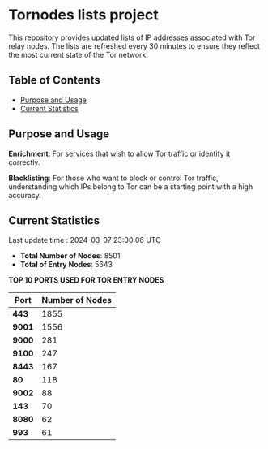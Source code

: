 # Tornodes lists project

This repository provides updated lists of IP addresses associated with Tor relay nodes. The lists are refreshed every 30 minutes to ensure they reflect the most current state of the Tor network.

## Table of Contents

- [Purpose and Usage](#purpose-and-usage)
- [Current Statistics](#current-statistics)


## Purpose and Usage

**Enrichment**: For services that wish to allow Tor traffic or identify it correctly.

**Blacklisting**: For those who want to block or control Tor traffic, understanding which IPs belong to Tor can be a starting point with a high accuracy.

## Current Statistics

Last update time : 2024-03-07 23:00:06 UTC

- **Total Number of Nodes**: 8501
- **Total of Entry Nodes**: 5643

**TOP 10 PORTS USED FOR TOR ENTRY NODES**

| **Port** | **Number of Nodes** |
|------|-----------------|
| **443**   | 1855  |
| **9001**   | 1556  |
| **9000**   | 281  |
| **9100**   | 247  |
| **8443**   | 167  |
| **80**   | 118  |
| **9002**   | 88  |
| **143**   | 70  |
| **8080**   | 62  |
| **993**   | 61  |

